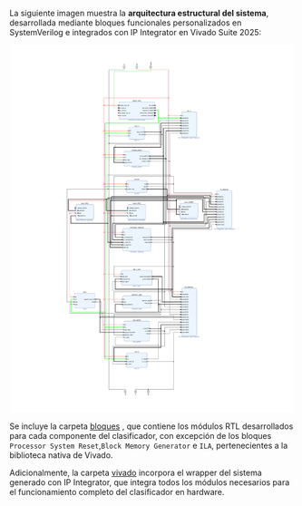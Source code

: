 

La siguiente imagen muestra la **arquitectura estructural del sistema**, desarrollada mediante bloques funcionales personalizados en SystemVerilog e integrados con IP Integrator en Vivado Suite 2025:

<p align="center">
  <img src="design_2-1.png" alt="Arquitectura del clasificador k-NN" width="500"/>
</p>

Se incluye la carpeta [bloques](bloques)  , que contiene los módulos RTL desarrollados para cada componente del clasificador, con excepción de los bloques `Processor System Reset`,`Block Memory Generator` e `ILA`, pertenecientes a la biblioteca nativa de Vivado.

Adicionalmente, la carpeta [vivado](vivado) incorpora el wrapper del sistema generado con IP Integrator, que integra todos los módulos necesarios para el funcionamiento completo del clasificador en hardware.
